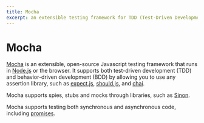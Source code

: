 ```yaml
---
title: Mocha
excerpt: an extensible testing framework for TDD (Test-Driven Development) or BDD (Behaviour-Driven Development)
---
```


# Mocha

[Mocha](https://mochajs.org/) is an extensible, open-source Javascript testing framework that runs in [Node.js](/_glossary/NODEJS.md) or the browser. It supports both test-driven development (TDD) and behavior-driven development (BDD) by allowing you to use any assertion library, such as [expect.js](https://github.com/Automattic/expect.js), [should.js](https://github.com/shouldjs/should.js), and [chai](/_glossary/CHAI.md).

Mocha supports spies, stubs and mocks through libraries, such as [Sinon](https://github.com/sinonjs/sinon).

Mocha supports testing both synchronous and asynchronous code, including [promises](http://www.sitepoint.com/promises-in-javascript-unit-tests-the-definitive-guide/).
